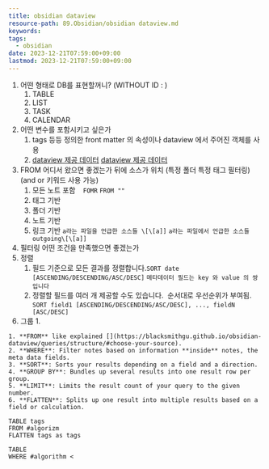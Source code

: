 ```yaml
---
title: obsidian dataview
resource-path: 89.Obsidian/obsidian dataview.md
keywords:
tags:
  - obsidian
date: 2023-12-21T07:59:00+09:00
lastmod: 2023-12-21T07:59:00+09:00
---
```

1. 어떤 형태로 DB를 표현할꺼니? (WITHOUT ID : )
	1. TABLE
	2. LIST
	3. TASK
	4. CALENDAR
2. 어떤 변수를 포함시키고 싶은가
	1. tags 등등 정의한 front matter 의 속성이나 dataview 에서 주어진 객체를 사용
	2. [dataview 제공 데이터](https://blacksmithgu.github.io/obsidian-dataview/annotation/metadata-pages/) [dataview 제공 데이터](dataview%20제공%20데이터.md)
3.  FROM 어디서 왔으면 좋겠는가 뒤에 소스가 위치 (특정 폴더 특정 태그 필터링) (and or 키워드 사용 가능)
	1. 모든 노트 포함 ` ` `FOMR` `FROM ""`
	2. 태그 기반
	3. 폴더 기반
	4. 노트 기반
	5. 링크 기반 `a라는 파일을 언급한 소스들 \[\[a]]` `a라는 파일에서 언급한 소스들 outgoing\[\[a]]`
4. 필터링 어떤 조건을 만족했으면 좋겠는가
5. 정렬
	1. 필드 기준으로 모든 결과를 정렬합니다.`SORT date [ASCENDING/DESCENDING/ASC/DESC]` `메타데이터 필드는 key 와 value 의 쌍입니다`
	2. 정렬할 필드를 여러 개 제공할 수도 있습니다.  순서대로 우선순위가 부여됨. `SORT field1 [ASCENDING/DESCENDING/ASC/DESC], ..., fieldN [ASC/DESC]`
6. 그룹
	1. 
```
1. **FROM** like explained [](https://blacksmithgu.github.io/obsidian-dataview/queries/structure/#choose-your-source).
2. **WHERE**: Filter notes based on information **inside** notes, the meta data fields.
3. **SORT**: Sorts your results depending on a field and a direction.
4. **GROUP BY**: Bundles up several results into one result row per group.
5. **LIMIT**: Limits the result count of your query to the given number.
6. **FLATTEN**: Splits up one result into multiple results based on a field or calculation.
```





```dataview
TABLE tags 
FROM #algorizm 
FLATTEN tags as tags
```


```dataview
TABLE
WHERE #algorithm < 
```
